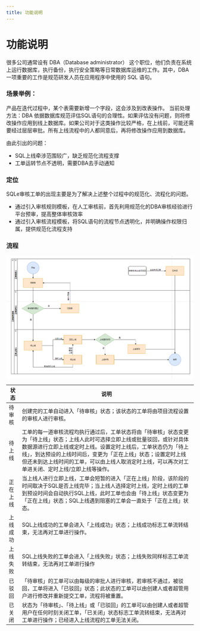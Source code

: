 ```yaml
---
title: 功能说明
---
```


# 功能说明
很多公司通常设有 DBA（Database administrator） 这个职位，他们负责在系统上运行数据库，执行备份，执行安全策略等日常数据库运维的工作。其中，DBA一项重要的工作是规范研发人员在应用程序中使用的 SQL 语句。

### 场景举例：
产品在迭代过程中，某个表需要新增一个字段，这会涉及到改表操作。
当前处理方法：DBA 依据数据库规范评估SQL语句的合理性。如果评估没有问题，则将修改操作应用到线上数据库。如果公司对于这类操作比较严格，在上线前，可能还需要经过层层审批。所有上线流程中的人都同意后，再将修改操作应用到数据库。

由此引出的问题：

* SQL上线牵涉范围较广，缺乏规范化流程支撑
* 工单运转节点不透明，需要DBA去手动通知

### 定位
SQLe审核工单的出现主要是为了解决上述整个过程中的规范化、流程化的问题。

* 通过引入审核规则模板，在人工审核前，首先利用规范化的DBA审核经验进行平台预审，提高整体审核效率
* 通过引入审核流程模板，将SQL语句的流程节点透明化，并明确操作权限归属，提供规范化流程支持

### 流程
![process](img/process.png)

| 状态 | 说明 |
| - | -------- |
|待审核	| 创建完的工单自动进入「待审核」状态；该状态的工单将由项目流程设置的审核人进行审核。|
|待上线 |	工单的每一道审核流程均执行通过后，工单状态将由「待审核」状态变更为「待上线」状态；上线人此时可选择立即上线或批量驳回，或针对具体数据源进行立即上线或定时上线。设置定时上线后，工单状态仍为「待上线」，到达预设的上线时间后，变更为「正在上线」状态；设置定时上线但还未到达上线时间的工单，可以由上线人取消定时上线，可以再次对工单进关闭、定时上线/立即上线等操作。|
|正在上线| 当上线人进行立即上线，工单会短暂的进入「正在上线」阶段，该阶段的时间取决于SQL是否上线完毕；当上线人选择定时上线，定时上线的工单到预设时间会自动执行SQL上线，此时工单也会由「待上线」状态变更为「正在上线」状态；SQL上线遇到阻塞的工单会一直处于「正在上线」状态。|
|上线成功|	SQL上线成功的工单会进入「上线成功」状态；上线成功标志工单流转结束，无法再对工单进行操作。|
|上线失败| SQL上线失败的工单会进入「上线失败」状态；上线失败同样标志工单流转结束，无法再对工单进行操作|
|已驳回|「待审核」的工单可以由每级的审批人进行审核，若审核不通过，被驳回，工单将进入「已驳回」状态；此状态的工单可以由创建人或者超管用户进行修改并重新提交工单，流程将被重置。
|已关闭|状态为「待审核」、「待上线」或「已驳回」的工单可以由创建人或者超管用户在任何时刻关闭工单，「已关闭」状态标志工单流转结束，无法再对工单进行操作；已经进入上线流程的工单无法关闭。
